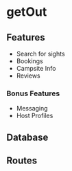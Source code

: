 # getOut

## Features
* Search for sights
* Bookings
* Campsite Info
* Reviews

### Bonus Features
* Messaging
* Host Profiles

## Database

## Routes